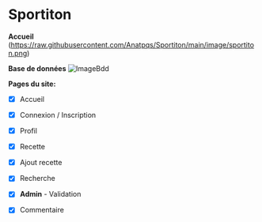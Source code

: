 # Sportiton

**Accueil**
(https://raw.githubusercontent.com/Anatpqs/Sportiton/main/image/sportiton.png)



**Base de données**
![ImageBdd](https://raw.githubusercontent.com/Anatpqs/MarmitonDuPauvre/main/bdd/Bdd.png)

**Pages du site:**
- [x] Accueil
- [x] Connexion / Inscription
- [x] Profil
- [x] Recette
- [x] Ajout recette
- [x] Recherche
- [x] **Admin** - Validation
- [x] Commentaire

